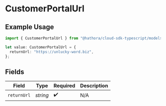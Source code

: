 # CustomerPortalUrl

## Example Usage

```typescript
import { CustomerPortalUrl } from "@hathora/cloud-sdk-typescript/models/components";

let value: CustomerPortalUrl = {
  returnUrl: "https://unlucky-word.biz",
};
```

## Fields

| Field              | Type               | Required           | Description        |
| ------------------ | ------------------ | ------------------ | ------------------ |
| `returnUrl`        | *string*           | :heavy_check_mark: | N/A                |